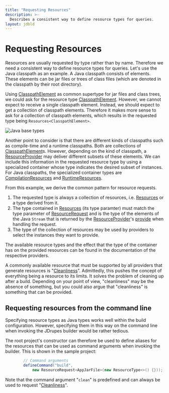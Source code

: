 ```yaml
---
title: "Requesting Resources"
description: >-
  Describes a consistent way to define resource types for queries.
layout: jdbld
---
```


# Requesting Resources

Resources are usually requested by type rather than by name.
Therefore we need a consistent way to define resource types for
queries. Let's use the Java classpath as an example. A Java classpath
consists of elements. These elements can be jar files or trees
of class files (which are denoted in the classpath by their root
directory).

Using [ClasspathElement](javadoc/org/jdrupes/builder/java/ClasspathElement.html)
as common supertype for jar files and class trees, we could ask for the
resource type
[ClasspathElement](javadoc/org/jdrupes/builder/java/ClasspathElement.html).
However, we cannot expect to receive a single classpath element.
Instead, we should expect to get a collection of classpath elements.
Therefore it makes more sense to ask for a collection of classpath
elements, which results in the requested type being
`Resources<ClasspathElement>`.

![Java base types](javadoc/java-base-types.svg)

Another point to consider is that there are different kinds of
classpaths such as compile-time and a runtime classpaths. Both are 
collections of
[ClasspathElement](javadoc/org/jdrupes/builder/java/ClasspathElement.html)s.
However, depending on the kind of classpath, a
[ResourceProvider](javadoc/org/jdrupes/builder/api/ResourceProvider.html)
may deliver different subsets of these elements. We can include this
information in the requested resource type by using a specialized
container whose type indicates the desired subset of instances. For Java
classpaths, the specialized container types are
[CompilationResources](javadoc/org/jdrupes/builder/java/CompilationResources.html)
and [RuntimeResources](javadoc/org/jdrupes/builder/java/RuntimeResources.html).

From this example, we derive the common pattern for resource requests.

 1. The requested type is always a collection of resources, i.e.
    [Resources](javadoc/org/jdrupes/builder/api/Resources.html) or a type
    derived from it.
 2. The type contained in
    [Resources](javadoc/org/jdrupes/builder/api/Resources.html) (its type
    paramter) must match the type parameter of
    [ResourceRequest](javadoc/org/jdrupes/builder/api/ResourceRequest.html)
    and is the type of the elements of the Java `Stream` that is returned
    by the
    [ResourceProvider](javadoc/org/jdrupes/builder/api/ResourceProvider.html)'s
    [provide](javadoc/org/jdrupes/builder/api/ResourceProvider.html#provide)
    when handling the request.
 3. The type of the collection of resources may be used by providers
    to select the instances they want to provide.

The available resource types and the effect that the type of the
container has on the provided resources can be found in the
documentation of the respective providers.

A commonly available resource that must be supported by all providers
that generate resources is 
"[Cleanliness](javadoc/org/jdrupes/builder/api/Cleanliness.html)".
Admittedly, this pushes the concept of everything being a resource
to its limits. It solves the problem of cleaning up after a build.
Depending on your point of view, "cleanliness" may be the absence of
something, but you could also argue that "cleanliness" is something
that can be provided.

## Requesting resources from the command line

Specifying resource types as Java types works well within the build
configuration. However, specifying them in this way on the command
line when invoking the JDrupes builder would be rather tedious.

The root project's constructor can therefore be used to define
aliases for the resources that can be used as command arguments
when invoking the builder. This is shown in the sample project:

```java
        // Command arguments
        defineCommand("build",
            new ResourceRequest<AppJarFile>(new ResourceType<>() {}));
```
 
Note that the command argument "`clean`" is predefined and can always
be used to request
"[Cleanliness](javadoc/org/jdrupes/builder/api/Cleanliness.html)".
